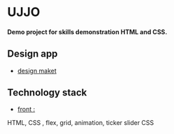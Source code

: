 # UJJO

#### Demo project for skills demonstration HTML and CSS.

## Design app

- [design maket](<https://www.figma.com/file/N8cL2Qns1b0A6VsmdX1jTN/Ujjo-(Copy)?node-id=1-130&t=5OzOwhNDTNVeWwtl-0>)

## Technology stack

- [front : ](https://ujjo-html.netlify.app/)

HTML, CSS , flex, grid, animation, ticker slider CSS
